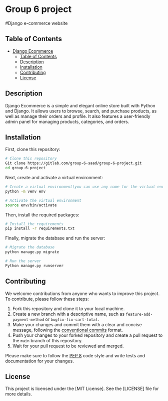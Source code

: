 # Group 6 project 
#Django e-commerce website

## Table of Contents

- [Django Ecommerce](#django-ecommerce)
  - [Table of Contents](#table-of-contents)
  - [Description](#description)
  - [Installation](#installation)
  - [Contributing](#contributing)
  - [License](#license)



## Description

Django Ecommerce is a simple and elegant online store built with Python and Django. It allows users to browse, search, and purchase products, as well as manage their orders and profile. It also features a user-friendly admin panel for managing products, categories, and orders.

## Installation
First, clone this repository:

```bash
# Clone this repository
Git clone https://gitlab.com/group-6-saad/group-6-project.git
cd group-6-project
```
Next, create and activate a virtual environment:

```bash
# Create a virtual environment(you can use any name for the virtual environment)
python -m venv env 

# Activate the virtual environment
source env/bin/activate
```

Then, install the required packages:

```bash
# Install the requirements
pip install -r requirements.txt
```

Finally, migrate the database and run the server:

```bash
# Migrate the database
python manage.py migrate

# Run the server
Python manage.py runserver
```

## Contributing

We welcome contributions from anyone who wants to improve this project. To contribute, please follow these steps:

1. Fork this repository and clone it to your local machine.
2. Create a new branch with a descriptive name, such as `feature-add-payment-method` or `bugfix-fix-cart-total`.
3. Make your changes and commit them with a clear and concise message, following the [conventional commits](^6^) format.
4. Push your changes to your forked repository and create a pull request to the `main` branch of this repository.
5. Wait for your pull request to be reviewed and merged.

Please make sure to follow the [PEP 8](^7^) code style and write tests and documentation for your changes.

## License

This project is licensed under the [MIT License]. See the [LICENSE] file for more details.


